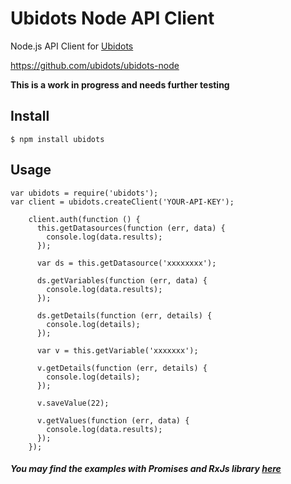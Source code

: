 
# Ubidots Node API Client

Node.js API Client for [Ubidots](http://www.ubidots.com)

https://github.com/ubidots/ubidots-node

**This is a work in progress and needs further testing**

## Install

```
$ npm install ubidots
```

## Usage
```
var ubidots = require('ubidots');
var client = ubidots.createClient('YOUR-API-KEY');
    
    client.auth(function () {
      this.getDatasources(function (err, data) {
        console.log(data.results);
      });
    
      var ds = this.getDatasource('xxxxxxxx');
    
      ds.getVariables(function (err, data) {
        console.log(data.results);
      });
    
      ds.getDetails(function (err, details) {
        console.log(details);
      });
    
      var v = this.getVariable('xxxxxxx');
    
      v.getDetails(function (err, details) {
        console.log(details);
      });
    
      v.saveValue(22);
    
      v.getValues(function (err, data) {
        console.log(data.results);
      });
    });
```


##### You may find the examples with Promises and RxJs library [here](examples/)

